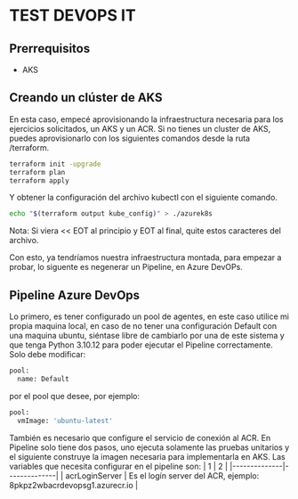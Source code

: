# TEST DEVOPS IT

## Prerrequisitos
- AKS

## Creando un clúster de AKS

En esta caso, empecé aprovisionando la infraestructura necesaria para los ejercicios solicitados, un AKS y un ACR.
Si no tienes un cluster de AKS, puedes aprovisionarlo con los siguientes comandos desde la ruta /terraform.
```sh
terraform init -upgrade
terraform plan
terraform apply
```
Y obtener la configuración del archivo kubectl con el siguiente comando.
```sh
echo "$(terraform output kube_config)" > ./azurek8s
```
Nota: Si viera << EOT al principio y EOT al final, quite estos caracteres del archivo. 

Con esto, ya tendríamos nuestra infraestructura montada, para empezar a probar, lo siguente es negenerar un Pipeline, en Azure DevOPs.

## Pipeline Azure DevOps

Lo primero, es tener configurado un pool de agentes, en este caso utilice mi propia maquina local, en caso de no tener una configuración Default
con una maquina ubuntu, siéntase libre de cambiarlo por una de este sistema y que tenga Python 3.10.12 para poder ejecutar el Pipeline correctamente.
Solo debe modificar: 
```sh
pool:
  name: Default
```
por el pool que desee, por ejemplo:
```sh
pool:
  vmImage: 'ubuntu-latest'
```
También es necesario que configure el servicio de conexión al ACR.
En Pipeline solo tiene dos pasos, uno ejecuta solamente las pruebas unitarios y el siguiente construye la imagen necesaria para implementarla en AKS.
Las variables que necesita configurar en el pipeline son:
|  1 |  2 |
|--------------|--------------|
| acrLoginServer | Es el logín server del ACR, ejemplo: 8pkpz2wbacrdevopsg1.azurecr.io |
